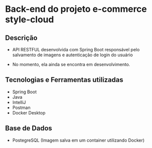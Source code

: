 # Back-end do projeto e-commerce style-cloud

## Descrição

- API RESTFUL desenvolvida com Spring Boot responsável pelo salvamento de imagens e autenticação de login do usuário

- No momento, ela ainda se encontra em desenvolvimento.

## Tecnologias e Ferramentas utilizadas

* Spring Boot
* Java
* IntelliJ
* Postman
* Docker Desktop

## Base de Dados

* PostegreSQL (Imagem salva em um container utilizando Docker)


